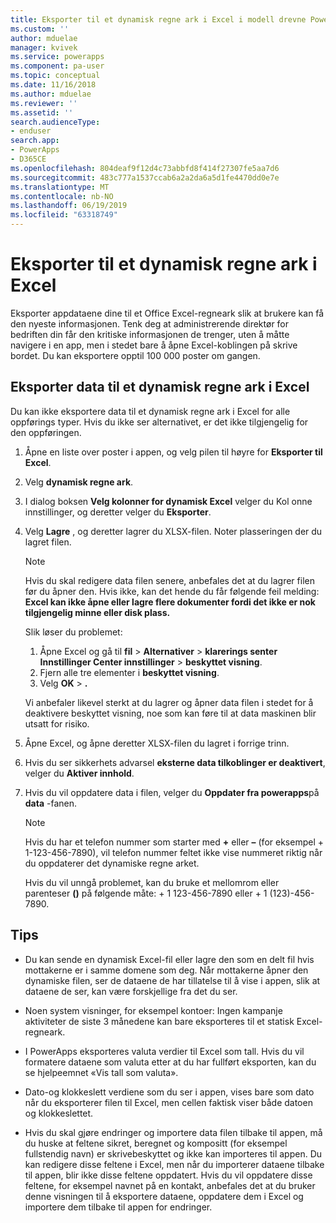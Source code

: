 ```yaml
---
title: Eksporter til et dynamisk regne ark i Excel i modell drevne Powerapps | MicrosoftDocs
ms.custom: ''
author: mduelae
manager: kvivek
ms.service: powerapps
ms.component: pa-user
ms.topic: conceptual
ms.date: 11/16/2018
ms.author: mduelae
ms.reviewer: ''
ms.assetid: ''
search.audienceType:
- enduser
search.app:
- PowerApps
- D365CE
ms.openlocfilehash: 804deaf9f12d4c73abbfd8f414f27307fe5aa7d6
ms.sourcegitcommit: 483c777a1537ccab6a2a2da6a5d1fe4470dd0e7e
ms.translationtype: MT
ms.contentlocale: nb-NO
ms.lasthandoff: 06/19/2019
ms.locfileid: "63318749"
---
```

# <a name="export-to-an-excel-dynamic-worksheet"></a>Eksporter til et dynamisk regne ark i Excel

Eksporter appdataene dine til et Office Excel-regneark slik at brukere kan få den nyeste informasjonen. Tenk deg at administrerende direktør for bedriften din får den kritiske informasjonen de trenger, uten å måtte navigere i en app, men i stedet bare å åpne Excel-koblingen på skrive bordet. Du kan eksportere opptil 100 000 poster om gangen.    
  
## <a name="export-data-to-an-excel-dynamic-worksheet"></a>Eksporter data til et dynamisk regne ark i Excel  

Du kan ikke eksportere data til et dynamisk regne ark i Excel for alle oppførings typer. Hvis du ikke ser alternativet, er det ikke tilgjengelig for den oppføringen.  
  
1. Åpne en liste over poster i appen, og velg pilen til høyre for **Eksporter til Excel**. 
  
2. Velg **dynamisk regne ark**.  
  
3. I dialog boksen **Velg kolonner for dynamisk Excel** velger du Kol onne innstillinger, og deretter velger du **Eksporter**.  
  
4. Velg **Lagre** , og deretter lagrer du XLSX-filen. Noter plasseringen der du lagret filen.  
  
   > [!NOTE]
   > Hvis du skal redigere data filen senere, anbefales det at du lagrer filen før du åpner den. Hvis ikke, kan det hende du får følgende feil melding: **Excel kan ikke åpne eller lagre flere dokumenter fordi det ikke er nok tilgjengelig minne eller disk plass.**  
   > 
   > Slik løser du problemet:  
   > 
   >    1. Åpne Excel og gå til **fil** > **Alternativer** > **klarerings senter** **Innstillinger Center innstillinger** > **beskyttet visning**.  
   >    2. Fjern alle tre elementer i **beskyttet visning**.  
   >    3. Velg **OK** >  **.**  
   >     
   >    Vi anbefaler likevel sterkt at du lagrer og åpner data filen i stedet for å deaktivere beskyttet visning, noe som kan føre til at data maskinen blir utsatt for risiko.  
  
5. Åpne Excel, og åpne deretter XLSX-filen du lagret i forrige trinn.  
  
6. Hvis du ser sikkerhets advarsel **eksterne data tilkoblinger er deaktivert**, velger du **Aktiver innhold**.  
  
7. Hvis du vil oppdatere data i filen, velger du **Oppdater fra powerapps**på **data** -fanen.  
  
   > [!NOTE]
   > Hvis du har et telefon nummer som starter med **+** eller **–** (for eksempel + 1-123-456-7890), vil telefon nummer feltet ikke vise nummeret riktig når du oppdaterer det dynamiske regne arket.   
   >
   > Hvis du vil unngå problemet, kan du bruke et mellomrom eller parenteser **()** på følgende måte: + 1 123-456-7890 eller + 1 (123)-456-7890.  
  
## <a name="tips"></a>Tips  
  
- Du kan sende en dynamisk Excel-fil eller lagre den som en delt fil hvis mottakerne er i samme domene som deg. Når mottakerne åpner den dynamiske filen, ser de dataene de har tillatelse til å vise i appen, slik at dataene de ser, kan være forskjellige fra det du ser.  
  
- Noen system visninger, for eksempel kontoer: Ingen kampanje aktiviteter de siste 3 månedene kan bare eksporteres til et statisk Excel-regneark.  
  
- I PowerApps eksporteres valuta verdier til Excel som tall. Hvis du vil formatere dataene som valuta etter at du har fullført eksporten, kan du se hjelpeemnet «Vis tall som valuta».

- Dato-og klokkeslett verdiene som du ser i appen, vises bare som dato når du eksporterer filen til Excel, men cellen faktisk viser både datoen og klokkeslettet.  
  
- Hvis du skal gjøre endringer og importere data filen tilbake til appen, må du huske at feltene sikret, beregnet og kompositt (for eksempel fullstendig navn) er skrivebeskyttet og ikke kan importeres til appen. Du kan redigere disse feltene i Excel, men når du importerer dataene tilbake til appen, blir ikke disse feltene oppdatert. Hvis du vil oppdatere disse feltene, for eksempel navnet på en kontakt, anbefales det at du bruker denne visningen til å eksportere dataene, oppdatere dem i Excel og importere dem tilbake til appen for endringer.  
 

